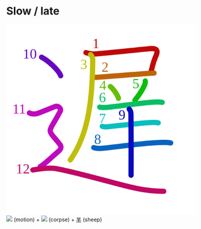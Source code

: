 # Slow / late
![9045](../kanji-colorize/9045.svg)
![](http://www.kanjidamage.com/assets/radsmall/moving-0e80c2bf34c8fb0abb4d80bddd87b84d2e0840852ee5f185818858a6f305b652.jpg) (motion) + ![](http://www.kanjidamage.com/assets/radsmall/corpse-e9d04cdb58636c681392fc1587c004a63c6d04a1eb3a5c3bf94b9ab1e4117a0f.jpg) (corpse) + [羊](羊.md) (sheep) 